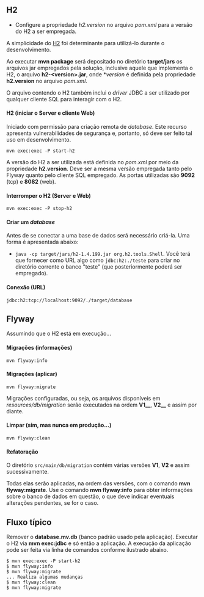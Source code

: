 ## H2 
- Configure a propriedade _h2.version_ no arquivo _pom.xml_ para a versão do H2 a ser empregada.

A simplicidade do [H2](http://www.h2database.com) foi determinante para 
utilizá-lo durante o desenvolvimento.

Ao executar **mvn package** será depositado no diretório **target/jars** 
os arquivos jar empregados pela solução, inclusive aquele que implementa o H2,
o arquivo **h2-&lt;version&gt;.jar**, onde **version* é definida pela propriedade
**h2.version** no arquivo _pom.xml_. 

O arquivo contendo o H2 também inclui o _driver_ JDBC a ser utilizado por qualquer cliente
SQL para interagir com o H2.

#### H2 (iniciar o Server e cliente Web)
Iniciado com permissão para criação remota de _database_. Este recurso apresenta
vulnerabilidades de segurança e, portanto, só deve ser feito tal uso em desenvolvimento.
 
```
mvn exec:exec -P start-h2
```
 
A versão do H2 a ser utilizada está definida no _pom.xml_ por meio da propriedade **h2.version**. Deve ser a mesma versão empregada tanto pelo 
Flyway quanto pelo cliente SQL empregado. As portas utilizadas são **9092** (tcp) e **8082** (web).

#### Interromper o H2 (Server e Web)
 
```
mvn exec:exec -P stop-h2
```

#### Criar um _database_
Antes de se conectar a uma base de dados será necessário criá-la. Uma forma
 é apresentada abaixo: 
 
 - `java -cp target/jars/h2-1.4.199.jar org.h2.tools.Shell`. Você terá que
  fornecer como URL algo como `jdbc:h2:./teste` para criar no diretório
   corrente o banco "teste" (que posteriormente poderá ser empregado).
   

#### Conexão (URL)
```
jdbc:h2:tcp://localhost:9092/./target/database
```
   
## Flyway
Assumindo que o H2 está em execução...

#### Migrações (informações)

```
mvn flyway:info
```

#### Migrações (aplicar)

```
mvn flyway:migrate
```

Migrações configuradas, ou seja, os arquivos disponíveis em 
_resources/db/migration_ serão executados na ordem **V1__**, **V2__** e 
assim por diante.

#### Limpar (sim, mas nunca em produção...)

```
mvn flyway:clean
```

#### Refatoração

O diretório `src/main/db/migration` contém várias versões **V1**, 
**V2** e assim sucessivamente. 

Todas elas serão aplicadas, na ordem das versões, com o comando
**mvn flyway:migrate**. Use o comando **mvn flyway:info** para obter
informações sobre o banco de dados em questão, o que deve indicar
eventuais alterações pendentes, se for o caso.


## Fluxo típico
Remover o **database.mv.db** (banco padrão usado pela aplicação). Executar o
H2 via **mvn exec:jdbc** e só então a aplicação. A execução da aplicação pode ser
feita via linha de comandos conforme ilustrado abaixo.

```
$ mvn exec:exec -P start-h2
$ mvn flyway:info
$ mvn flyway:migrate
... Realiza algumas mudanças 
$ mvn flyway:clean
$ mvn flyway:migrate
```

